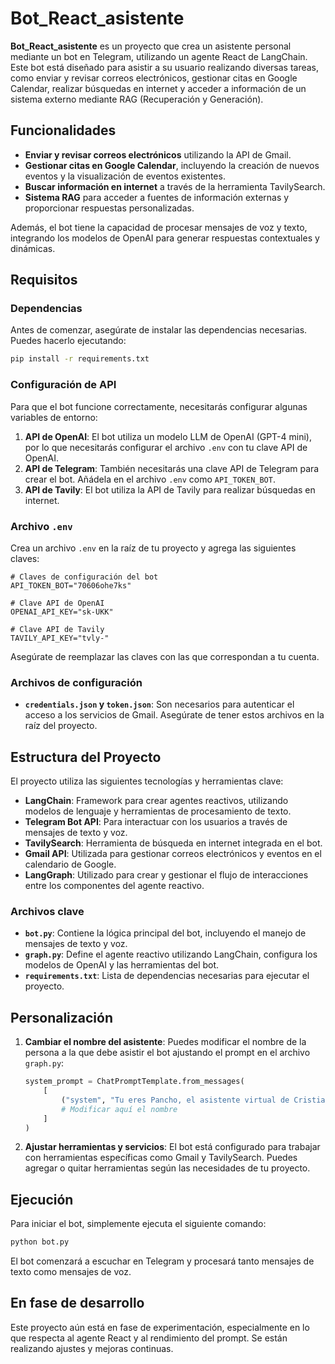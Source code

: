 # Bot_React_asistente

**Bot_React_asistente** es un proyecto que crea un asistente personal mediante un bot en Telegram, utilizando un agente React de LangChain. Este bot está diseñado para asistir a su usuario realizando diversas tareas, como enviar y revisar correos electrónicos, gestionar citas en Google Calendar, realizar búsquedas en internet y acceder a información de un sistema externo mediante RAG (Recuperación y Generación).

## Funcionalidades

- **Enviar y revisar correos electrónicos** utilizando la API de Gmail.
- **Gestionar citas en Google Calendar**, incluyendo la creación de nuevos eventos y la visualización de eventos existentes.
- **Buscar información en internet** a través de la herramienta TavilySearch.
- **Sistema RAG** para acceder a fuentes de información externas y proporcionar respuestas personalizadas.

Además, el bot tiene la capacidad de procesar mensajes de voz y texto, integrando los modelos de OpenAI para generar respuestas contextuales y dinámicas.

## Requisitos

### Dependencias
Antes de comenzar, asegúrate de instalar las dependencias necesarias. Puedes hacerlo ejecutando:

```bash
pip install -r requirements.txt
```

### Configuración de API

Para que el bot funcione correctamente, necesitarás configurar algunas variables de entorno:

1. **API de OpenAI**: El bot utiliza un modelo LLM de OpenAI (GPT-4 mini), por lo que necesitarás configurar el archivo `.env` con tu clave API de OpenAI.
2. **API de Telegram**: También necesitarás una clave API de Telegram para crear el bot. Añádela en el archivo `.env` como `API_TOKEN_BOT`.
3. **API de Tavily**: El bot utiliza la API de Tavily para realizar búsquedas en internet.

### Archivo `.env`
Crea un archivo `.env` en la raíz de tu proyecto y agrega las siguientes claves:

```
# Claves de configuración del bot
API_TOKEN_BOT="70606ohe7ks"

# Clave API de OpenAI
OPENAI_API_KEY="sk-UKK"

# Clave API de Tavily
TAVILY_API_KEY="tvly-"
```

Asegúrate de reemplazar las claves con las que correspondan a tu cuenta.

### Archivos de configuración
- **`credentials.json` y `token.json`**: Son necesarios para autenticar el acceso a los servicios de Gmail. Asegúrate de tener estos archivos en la raíz del proyecto.

## Estructura del Proyecto

El proyecto utiliza las siguientes tecnologías y herramientas clave:

- **LangChain**: Framework para crear agentes reactivos, utilizando modelos de lenguaje y herramientas de procesamiento de texto.
- **Telegram Bot API**: Para interactuar con los usuarios a través de mensajes de texto y voz.
- **TavilySearch**: Herramienta de búsqueda en internet integrada en el bot.
- **Gmail API**: Utilizada para gestionar correos electrónicos y eventos en el calendario de Google.
- **LangGraph**: Utilizado para crear y gestionar el flujo de interacciones entre los componentes del agente reactivo.

### Archivos clave

- **`bot.py`**: Contiene la lógica principal del bot, incluyendo el manejo de mensajes de texto y voz.
- **`graph.py`**: Define el agente reactivo utilizando LangChain, configura los modelos de OpenAI y las herramientas del bot.
- **`requirements.txt`**: Lista de dependencias necesarias para ejecutar el proyecto.

## Personalización

1. **Cambiar el nombre del asistente**: Puedes modificar el nombre de la persona a la que debe asistir el bot ajustando el prompt en el archivo `graph.py`:
   
   ```python
   system_prompt = ChatPromptTemplate.from_messages(
       [
           ("system", "Tu eres Pancho, el asistente virtual de Cristian Montoya."),
           # Modificar aquí el nombre
       ]
   )
   ```

2. **Ajustar herramientas y servicios**: El bot está configurado para trabajar con herramientas específicas como Gmail y TavilySearch. Puedes agregar o quitar herramientas según las necesidades de tu proyecto.

## Ejecución

Para iniciar el bot, simplemente ejecuta el siguiente comando:

```bash
python bot.py
```

El bot comenzará a escuchar en Telegram y procesará tanto mensajes de texto como mensajes de voz.

## En fase de desarrollo

Este proyecto aún está en fase de experimentación, especialmente en lo que respecta al agente React y al rendimiento del prompt. Se están realizando ajustes y mejoras continuas.

